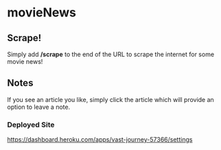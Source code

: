 # movieNews

## Scrape! ##

Simply add **/scrape** to the end of the URL to scrape the internet for some movie news!

## Notes ##

If you see an article you like, simply click the article which will provide an option to leave a note.  

### Deployed Site
https://dashboard.heroku.com/apps/vast-journey-57366/settings
